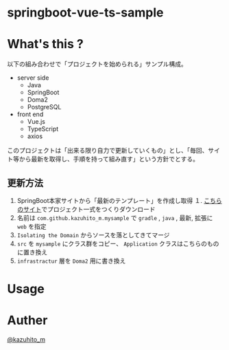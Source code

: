 springboot-vue-ts-sample
========================

# What's this ?

以下の組み合わせで「プロジェクトを始められる」サンプル構成。

- server side
  - Java
  - SpringBoot
  - Doma2
  - PostgreSQL
- front end
  - Vue.js
  - TypeScript
  - axios

このプロジェクトは「出来る限り自力で更新していくもの」とし、「毎回、サイト等から最新を取得し、手順を持って組み直す」という方針でとする。

## 更新方法

1. SpringBoot本家サイトから「最新のテンプレート」を作成し取得
  １. [こちらのサイト](https://start.spring.io)でプロジェクト一式をつくりダウンロード
  0. 名前は `com.github.kazuhito_m.mysample` で `gradle` , `java` , 最新, 拡張に `web` を指定
0. `Isolating the Domain` からソースを落としてきてマージ
  1. `src` を `mysample` にクラス群をコピー、 `Application` クラスはこちらのものに置き換え
  0. `infrastractur` 層を `Doma2` 用に書き換え

# Usage


# Auther

[@kazuhito_m](https://twitter.com/kazuhito_m)
